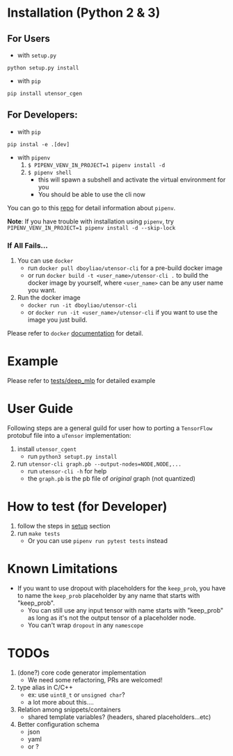 # Installation (Python 2 & 3)

## For Users

- with `setup.py`
```
python setup.py install
```

- with `pip`
```
pip install utensor_cgen
```

## For Developers:

- with `pip`
```
pip instal -e .[dev]
```

- with `pipenv`
    1. `$ PIPENV_VENV_IN_PROJECT=1 pipenv install -d`
    2. `$ pipenv shell`
        - this will spawn a subshell and activate the virtual environment for you
        - You should be able to use the cli now  

You can go to this [repo](https://github.com/pypa/pipenv) for detail information about `pipenv`.

**Note**: If you have trouble with installation using `pipenv`, try `PIPENV_VENV_IN_PROJECT=1 pipenv install -d --skip-lock`

### If All Fails...

1. You can use `docker`
    - run `docker pull dboyliao/utensor-cli` for a pre-build docker image
    - or run `docker build -t <user_name>/utensor-cli .` to build the docker image
      by yourself, where `<user_name>` can be any user name you want.
2. Run the docker image
    - `docker run -it dboyliao/utensor-cli`
    - or `docker run -it <user_name>/utensor-cli` if you want to use the image you just
      build.

Please refer to `docker` [documentation](https://docs.docker.com/get-started/) for detail.

# Example

Please refer to [tests/deep_mlp](https://github.com/uTensor/utensor_cgen/tree/develop/tests/deep_mlp) for detailed example

# User Guide

Following steps are a general guild for user how to porting a `TensorFlow` protobuf file into a `uTensor` implementation:

1. install `utensor_cgent`
    - run `python3 setupt.py install`
2. run `utensor-cli graph.pb --output-nodes=NODE,NODE,...`
    - run `utensor-cli -h` for help
    - the `graph.pb` is the pb file of *original* graph (not quantized)

# How to test (for Developer)

1. follow the steps in [setup](#setup-with-pipenv) section
2. run `make tests`
    - Or you can use `pipenv run pytest tests` instead

# Known Limitations

- If you want to use dropout with placeholders for the `keep_prob`, you have to name the `keep_prob` placeholder by any name that starts with "keep_prob".
    - You can still use any input tensor with name starts with "keep_prob" as long as it's not the output tensor of a placeholder node.
    - You can't wrap `dropout` in any `namescope` 

# TODOs
1. (done?) core code generator implementation
    - We need some refactoring, PRs are welcomed!
2. type alias in C/C++
    - ex: use `uint8_t` or `unsigned char`?
    - a lot more about this.... 
3. Relation among snippets/containers
    - shared template variables? (headers, shared placeholders...etc)
4. Better configuration schema
    - json
    - yaml
    - or ?

